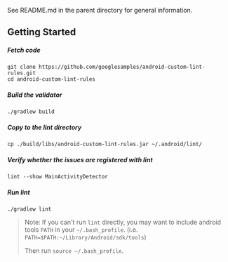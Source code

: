 See README.md in the parent directory for general information.

Getting Started
---------------

##### Fetch code

```
git clone https://github.com/googlesamples/android-custom-lint-rules.git
cd android-custom-lint-rules
```

##### Build the validator

`./gradlew build`

##### Copy to the lint directory

`cp ./build/libs/android-custom-lint-rules.jar ~/.android/lint/`

##### Verify whether the issues are registered with lint

`lint --show MainActivityDetector`

##### Run lint

`./gradlew lint`

> Note: If you can't run `lint` directly, you may want to include android tools `PATH` in your
 `~/.bash_profile`.
> (i.e. `PATH=$PATH:~/Library/Android/sdk/tools`)
>
> Then run `source ~/.bash_profile`.

